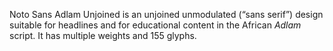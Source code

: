 Noto Sans Adlam Unjoined is an unjoined unmodulated (“sans serif”) design suitable for headlines and for educational content in the African _Adlam_ script. It has multiple weights and 155 glyphs.